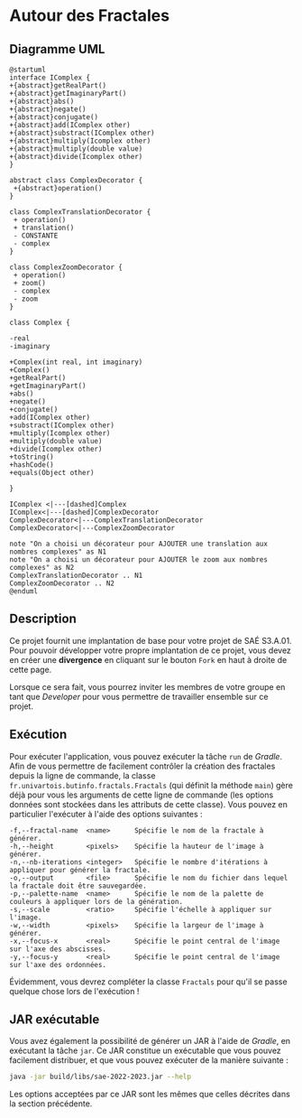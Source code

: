 # Autour des Fractales

## Diagramme UML

```plantuml
@startuml
interface IComplex {
+{abstract}getRealPart()
+{abstract}getImaginaryPart()
+{abstract}abs()
+{abstract}negate()
+{abstract}conjugate()
+{abstract}add(IComplex other)
+{abstract}substract(IComplex other)
+{abstract}multiply(Icomplex other)
+{abstract}multiply(double value)
+{abstract}divide(Icomplex other)
}

abstract class ComplexDecorator {
 +{abstract}operation()
}

class ComplexTranslationDecorator {
 + operation()
 + translation()
 - CONSTANTE
 - complex
}

class ComplexZoomDecorator {
 + operation()
 + zoom()
 - complex
 - zoom
}

class Complex {

-real
-imaginary

+Complex(int real, int imaginary)
+Complex()
+getRealPart()
+getImaginaryPart()
+abs()
+negate()
+conjugate()
+add(IComplex other)
+substract(IComplex other)
+multiply(Icomplex other)
+multiply(double value)
+divide(Icomplex other)
+toString()
+hashCode()
+equals(Object other)

}

IComplex <|---[dashed]Complex
IComplex<|---[dashed]ComplexDecorator
ComplexDecorator<|---ComplexTranslationDecorator
ComplexDecorator<|---ComplexZoomDecorator

note "On a choisi un décorateur pour AJOUTER une translation aux nombres complexes" as N1
note "On a choisi un décorateur pour AJOUTER le zoom aux nombres complexes" as N2
ComplexTranslationDecorator .. N1
ComplexZoomDecorator .. N2
@enduml
```

## Description

Ce projet fournit une implantation de base pour votre projet de SAÉ S3.A.01.
Pour pouvoir développer votre propre implantation de ce projet, vous devez
en créer une **divergence** en cliquant sur le bouton `Fork` en haut à droite
de cette page.

Lorsque ce sera fait, vous pourrez inviter les membres de votre groupe en tant
que *Developer* pour vous permettre de travailler ensemble sur ce projet.

## Exécution

Pour exécuter l'application, vous pouvez exécuter la tâche `run` de *Gradle*.
Afin de vous permettre de facilement contrôler la création des fractales depuis
la ligne de commande, la classe `fr.univartois.butinfo.fractals.Fractals` (qui
définit la méthode `main`) gère déjà pour vous les arguments de cette ligne
de commande (les options données sont stockées dans les attributs de cette
classe).
Vous pouvez en particulier l'exécuter à l'aide des options suivantes :

```
-f,--fractal-name  <name>      Spécifie le nom de la fractale à générer.
-h,--height        <pixels>    Spécifie la hauteur de l'image à générer.
-n,--nb-iterations <integer>   Spécifie le nombre d'itérations à appliquer pour générer la fractale.
-o,--output        <file>      Spécifie le nom du fichier dans lequel la fractale doit être sauvegardée.
-p,--palette-name  <name>      Spécifie le nom de la palette de couleurs à appliquer lors de la génération.
-s,--scale         <ratio>     Spécifie l'échelle à appliquer sur l'image.
-w,--width         <pixels>    Spécifie la largeur de l'image à générer.
-x,--focus-x       <real>      Spécifie le point central de l'image sur l'axe des abscisses.
-y,--focus-y       <real>      Spécifie le point central de l'image sur l'axe des ordonnées.
```

Évidemment, vous devrez compléter la classe `Fractals` pour qu'il se passe
quelque chose lors de l'exécution !

## JAR exécutable

Vous avez également la possibilité de générer un JAR à l'aide de *Gradle*, en
exécutant la tâche `jar`.
Ce JAR constitue un exécutable que vous pouvez facilement distribuer, et que
vous pouvez exécuter de la manière suivante :

```bash
java -jar build/libs/sae-2022-2023.jar --help
```

Les options acceptées par ce JAR sont les mêmes que celles décrites dans la
section précédente.
